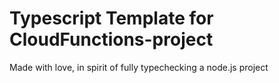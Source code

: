 # Typescript Template for CloudFunctions-project
Made with love, in spirit of fully typechecking a node.js project
